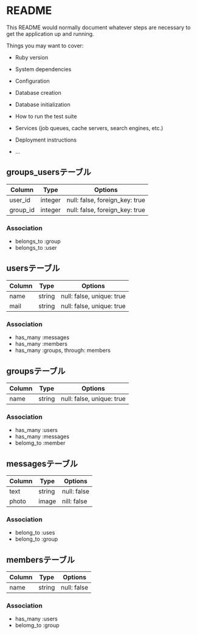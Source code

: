 # README

This README would normally document whatever steps are necessary to get the
application up and running.

Things you may want to cover:

* Ruby version

* System dependencies

* Configuration

* Database creation

* Database initialization

* How to run the test suite

* Services (job queues, cache servers, search engines, etc.)

* Deployment instructions

* ...

## groups_usersテーブル

|Column|Type|Options|
|------|----|-------|
|user_id|integer|null: false, foreign_key: true|
|group_id|integer|null: false, foreign_key: true|

### Association
- belongs_to :group
- belongs_to :user

## usersテーブル

|Column|Type|Options|
|------|----|-------|
|name|string|null: false, unique: true|
|mail|string|null: false, unique: true|

### Association
- has_many :messages
- has_many :members
- has_many :groups, through: members

## groupsテーブル

|Column|Type|Options|
|------|----|-------|
|name|string|null: false, unique: true|

### Association
- has_many :users
- has_many :messages
- belomg_to :member

## messagesテーブル
|Column|Type|Options|
|------|----|-------|
|text|string|null: false|
|photo|image|nill: false|

### Association
- belong_to :uses
- belong_to :group

## membersテーブル
|Column|Type|Options|
|------|----|-------|
|name|string|null: false|

### Association
- has_many :users
- belomg_to :group